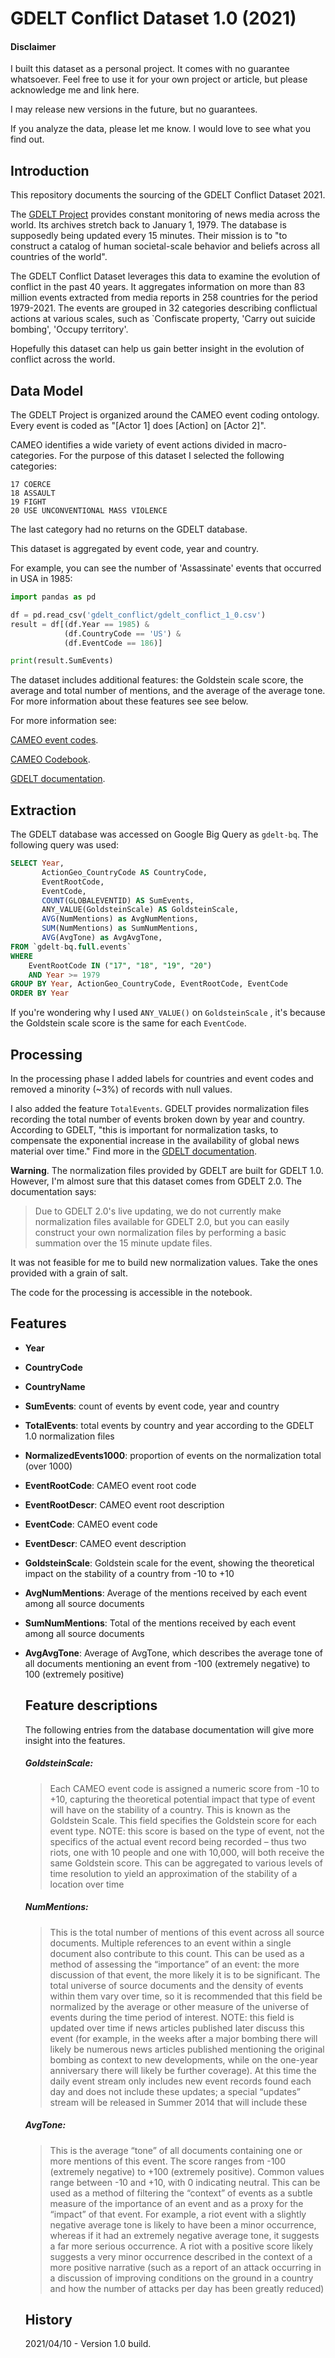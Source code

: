 # GDELT Conflict Dataset 1.0 (2021)

#### Disclaimer

I built this dataset as a personal project. It comes with no guarantee whatsoever. Feel free to use it for your own project or article, but please acknowledge me and link here. 

I may release new versions in the future, but no guarantees.

If you analyze the data, please let me know. I would love to see what you find out.  

## Introduction

This repository documents the sourcing of the GDELT Conflict Dataset 2021. 

The [GDELT Project](https://www.gdeltproject.org/) provides constant monitoring of news media across the world. Its archives stretch back to January 1, 1979. The database is supposedly being updated every 15 minutes. Their mission is to "to construct a catalog of human societal-scale behavior and beliefs across all countries of the world".

The GDELT Conflict Dataset leverages this data to examine the evolution of conflict in the past 40 years. It aggregates information on more than 83 million events extracted from media reports in 258 countries for the period 1979-2021. The events are grouped in 32 categories describing conflictual actions at various scales, such as `Confiscate property, 'Carry out suicide bombing', 'Occupy territory'.

Hopefully this dataset can help us gain better insight in the evolution of conflict across the world. 

## Data Model

The GDELT Project is organized around the CAMEO event coding ontology. Every event is coded as "[Actor 1] does [Action] on [Actor 2]". 

CAMEO identifies a wide variety of event actions divided in macro-categories. For the purpose of this dataset I selected the following categories:

```
17 COERCE
18 ASSAULT
19 FIGHT
20 USE UNCONVENTIONAL MASS VIOLENCE
```

The last category had no returns on the GDELT database. 

This dataset is aggregated by event code, year and country. 

For example, you can see the number of 'Assassinate' events that occurred in USA in 1985:

```python
import pandas as pd

df = pd.read_csv('gdelt_conflict/gdelt_conflict_1_0.csv')
result = df[(df.Year == 1985) &
            (df.CountryCode == 'US') &
            (df.EventCode == 186)]

print(result.SumEvents) 
```

The dataset includes additional features: the Goldstein scale score, the average and total number of mentions, and the average of the average tone. For more information about these features see see below.

For more information see:

[CAMEO event codes](https://www.gdeltproject.org/data/lookups/CAMEO.eventcodes.txt).

[CAMEO Codebook](http://data.gdeltproject.org/documentation/CAMEO.Manual.1.1b3.pdf).

[GDELT documentation](https://www.gdeltproject.org/data.html#documentation).

## Extraction

The GDELT database was accessed on Google Big Query as `gdelt-bq`. The following query was used:

```sql
SELECT Year, 
	   ActionGeo_CountryCode AS CountryCode,
	   EventRootCode,
	   EventCode,
	   COUNT(GLOBALEVENTID) AS SumEvents,
	   ANY_VALUE(GoldsteinScale) AS GoldsteinScale,
	   AVG(NumMentions) as AvgNumMentions,
	   SUM(NumMentions) as SumNumMentions,
	   AVG(AvgTone) as AvgAvgTone,
FROM `gdelt-bq.full.events`
WHERE 
	EventRootCode IN ("17", "18", "19", "20") 
	AND Year >= 1979
GROUP BY Year, ActionGeo_CountryCode, EventRootCode, EventCode
ORDER BY Year
```

If you're wondering why I used `ANY_VALUE()` on `GoldsteinScale` , it's because the Goldstein scale score is the same for each `EventCode`. 

## Processing

In the processing phase I added labels for countries and event codes and removed a minority (~3%) of records with null values. 

I also added the feature `TotalEvents`. GDELT provides normalization files recording the total number of events broken down by year and country. According to GDELT, "this is important for normalization tasks, to compensate the exponential increase in the availability of global news material over time." Find more in the [GDELT documentation](https://www.gdeltproject.org/data.html#documentation).

**Warning**. The normalization files provided by GDELT are built for GDELT 1.0. However, I'm almost sure that this dataset comes from GDELT 2.0. The documentation says: 

> Due to GDELT 2.0's live updating, we do not currently make normalization files available for GDELT 2.0, but you can easily construct your own normalization files by performing a basic summation over the 15 minute update files.

It was not feasible for me to build new normalization values. Take the ones provided with a grain of salt. 

The code for the processing is accessible in the notebook. 

## Features

* **Year**

* **CountryCode**

* **CountryName**

* **SumEvents**: count of events by event code, year and country

* **TotalEvents**: total events by country and year according to the GDELT 1.0 normalization files

* **NormalizedEvents1000**: proportion of events on the normalization total (over 1000)

* **EventRootCode**: CAMEO event root code 

* **EventRootDescr**: CAMEO event root description

* **EventCode**: CAMEO event code

* **EventDescr**: CAMEO event description

* **GoldsteinScale**: Goldstein scale for the event, showing the theoretical impact on the stability of a country from -10 to +10

* **AvgNumMentions**:  Average of the mentions received by each event among all source documents

* **SumNumMentions**: Total of the mentions received by each event among all source documents

* **AvgAvgTone**: Average of AvgTone, which describes the average tone of all documents mentioning an event from -100 (extremely negative) to 100 (extremely positive)

  ## Feature descriptions

  The following entries from the database documentation will give more insight into the features. 

  ##### GoldsteinScale:

  > Each CAMEO event code is assigned a numeric score from -10 to +10, capturing the theoretical potential impact that type of event will have on the stability of a country. This is known as the Goldstein Scale. This field specifies the Goldstein score for each event type. NOTE: this score is based on the type of event, not the specifics of the actual event record being recorded – thus two riots, one with 10 people and one with 10,000, will both receive the same Goldstein score. This can be aggregated to various levels of time resolution to yield an approximation of the stability of a location over time

  ##### NumMentions:

  > This is the total number of mentions of this event across all source documents. Multiple references to an event within a single document also contribute to this count. This can be used as a method of assessing the “importance” of an event: the more discussion of that event, the more likely it is to be significant. The total universe of source documents and the density of events within them vary over time, so it is recommended that this field be normalized by the average or other measure of the universe of events during the time period of interest. NOTE: this field is updated over time if news articles published later discuss this event (for example, in the weeks after a major bombing there will likely be numerous news articles published mentioning the original bombing as context to new developments, while on the one-year anniversary there will likely be further coverage). At this time the daily event stream only includes new event records found each day and does not include these updates; a special “updates” stream will be released in Summer 2014 that will include these

  ##### AvgTone:

  > This is the average “tone” of all documents containing one or more mentions of this event. The score ranges from -100 (extremely negative) to +100 (extremely positive). Common values range between -10 and +10, with 0 indicating neutral. This can be used as a method of filtering the “context” of events as a subtle measure of the importance of an event and as a proxy for the “impact” of that event. For example, a riot event with a slightly negative average tone is likely to have been a minor occurrence, whereas if it had an extremely negative average tone, it suggests a far more serious occurrence. A riot with a positive score likely suggests a very minor occurrence described in the context of a more positive narrative (such as a report of an attack occurring in a discussion of improving conditions on the ground in a country and how the number of attacks per day has been greatly reduced)

  

  ## History 

  2021/04/10 - Version 1.0 build.